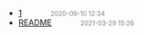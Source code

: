   - [1](1)<span style="padding-left:2em;color:orange"></span><span style="color:gray;font-size:.8em;padding-left:2em">2020-09-10 12:34</span>
  - [README]()<span style="padding-left:2em;color:orange"></span><span style="color:gray;font-size:.8em;padding-left:2em">2021-03-29 15:26</span>
